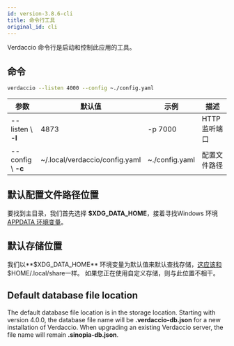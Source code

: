 ```yaml
---
id: version-3.8.6-cli
title: 命令行工具
original_id: cli
---
```


Verdaccio 命令行是启动和控制此应用的工具。

## 命令

```bash
verdaccio --listen 4000 --config ~./config.yaml
```

| 参数                 | 默认值                            | 示例             | 描述        |
| ------------------ | ------------------------------ | -------------- | --------- |
| --listen \ **-l** | 4873                           | -p 7000        | HTTP 监听端口 |
| --config \ **-c** | ~/.local/verdaccio/config.yaml | ~./config.yaml | 配置文件路径    |

## 默认配置文件路径位置

要找到主目录，我们首先选择 **$XDG_DATA_HOME**，接着寻找Windows 环境 [APPDATA 环境变量](https://www.howtogeek.com/318177/what-is-the-appdata-folder-in-windows/)。

## 默认存储位置

我们以**$XDG_DATA_HOME** 环境变量为默认值来默认查找存储，[这应该和](https://askubuntu.com/questions/538526/is-home-local-share-the-default-value-for-xdg-data-home-in-ubuntu-14-04) $HOME/.local/share一样。 如果您正在使用自定义存储，则与此位置不相干。

## Default database file location

The default database file location is in the storage location. Starting with version 4.0.0, the database file name will be **.verdaccio-db.json** for a new installation of Verdaccio. When upgrading an existing Verdaccio server, the file name will remain **.sinopia-db.json**.